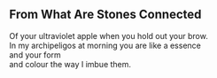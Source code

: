 From What Are Stones Connected
------------------------------
Of your ultraviolet apple when you hold out your brow.  
In my archipeligos at morning you are like a essence  
and your form  
and colour the way I imbue them.  
